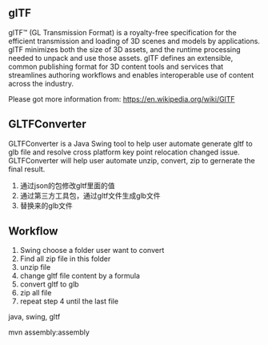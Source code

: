 ## glTF
glTF™ (GL Transmission Format) is a royalty-free specification for the efficient transmission and loading of 3D scenes and models by applications. glTF minimizes both the size of 3D assets, and the runtime processing needed to unpack and use those assets. glTF defines an extensible, common publishing format for 3D content tools and services that streamlines authoring workflows and enables interoperable use of content across the industry.

Please got more information from: https://en.wikipedia.org/wiki/GlTF

## GLTFConverter
GLTFConverter is a Java Swing tool to help user automate generate gltf to glb file and resolve cross platform key point relocation changed issue.
GLTFConverter will help user automate unzip, convert, zip to gernerate the final result.

1. 通过json的包修改gltf里面的值
2. 通过第三方工具包，通过gltf文件生成glb文件
3. 替换来的glb文件

## Workflow
1. Swing choose a folder user want to convert
2. Find all zip file in this folder
3. unzip file
4. change gltf file content by a formula
5. convert gltf to glb
6. zip all file
7. repeat step 4 until the last file


java, swing, gltf

mvn assembly:assembly
